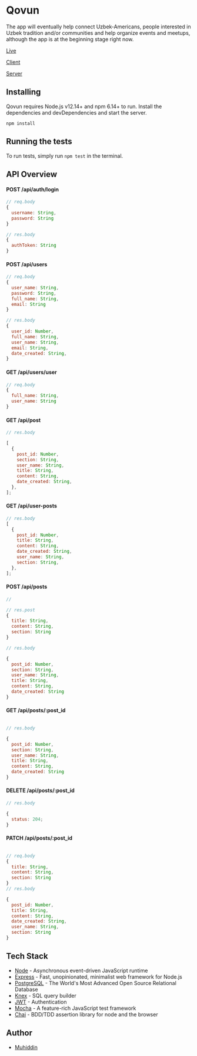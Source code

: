 # Qovun

The app will eventually help connect Uzbek-Americans, people interested in Uzbek tradition and/or communities
and help organize events and meetups, although the app is at the beginning stage right now.

[Live](https://www.qovun.com/)

[Client](https://github.com/thinkful-ei-macaw/muhiddin-qovun-client)

[Server](https://github.com/thinkful-ei-macaw/muhiddin-qovun-server)

## Installing

Qovun requires Node.js v12.14+ and npm 6.14+ to run.
Install the dependencies and devDependencies and start the server.

```
npm install
```

## Running the tests

To run tests, simply run `npm test` in the terminal.

## API Overview

#### POST /api/auth/login

```js
// req.body
{
  username: String,
  password: String
}

// res.body
{
  authToken: String
}

```

#### POST /api/users

```js
// req.body
{
  user_name: String,
  password: String,
  full_name: String,
  email: String
}

// res.body
{
  user_id: Number,
  full_name: String,
  user_name: String,
  email: String,
  date_created: String,
}

```

#### GET /api/users/user

```js
// req.body
{
  full_name: String,
  user_name: String
}

```

#### GET /api/post

```js
// res.body

[
  {
    post_id: Number,
    section: String,
    user_name: String,
    title: String,
    content: String,
    date_created: String,
  },
];
```

#### GET /api/user-posts

```js
// res.body
[
  {
    post_id: Number,
    title: String,
    content: String,
    date_created: String,
    user_name: String,
    section: String,
  },
];
```

#### POST /api/posts

```js
//

// res.post
{
  title: String,
  content: String,
  section: String
}

// res.body

{
  post_id: Number,
  section: String,
  user_name: String,
  title: String,
  content: String,
  date_created: String
}
```

#### GET /api/posts/:post_id

```js

// res.body

{
  post_id: Number,
  section: String,
  user_name: String,
  title: String,
  content: String,
  date_created: String
}
```

#### DELETE /api/posts/:post_id

```js
// res.body

{
  status: 204;
}
```

#### PATCH /api/posts/:post_id

```js

// req.body
{
  title: String,
  content: String,
  section: String
}
// res.body

{
  post_id: Number,
  title: String,
  content: String,
  date_created: String,
  user_name: String,
  section: String
}
```

## Tech Stack

- [Node](https://nodejs.org/en/) - Asynchronous event-driven JavaScript runtime
- [Express](https://expressjs.com/) - Fast, unopinionated, minimalist web framework for Node.js
- [PostgreSQL](https://www.postgresql.org/) - The World's Most Advanced Open Source Relational Database
- [Knex](http://knexjs.org/) - SQL query builder
- [JWT](https://jwt.io/) - Authentication
- [Mocha](https://mochajs.org/) - A feature-rich JavaScript test framework
- [Chai](https://www.chaijs.com/) - BDD/TDD assertion library for node and the browser

## Author

- [Muhiddin](https://github.com/muhiddinsgithub)
